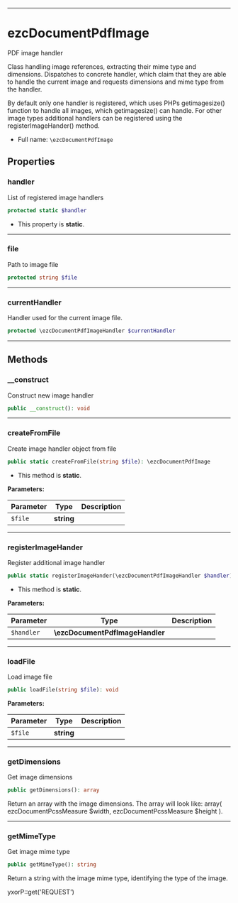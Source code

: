 ***

# ezcDocumentPdfImage

PDF image handler

Class handling image references, extracting their mime type and dimensions. Dispatches to concrete handler, which claim
that they are able to handle the current image and requests dimensions and mime type from the handler.

By default only one handler is registered, which uses PHPs getimagesize()
function to handle all images, which getimagesize() can handle. For other image types additional handlers can be
registered using the registerImageHander()
method.

* Full name: `\ezcDocumentPdfImage`

## Properties

### handler

List of registered image handlers

```php
protected static $handler
```

* This property is **static**.

***

### file

Path to image file

```php
protected string $file
```

***

### currentHandler

Handler used for the current image file.

```php
protected \ezcDocumentPdfImageHandler $currentHandler
```

***

## Methods

### __construct

Construct new image handler

```php
public __construct(): void
```

***

### createFromFile

Create image handler object from file

```php
public static createFromFile(string $file): \ezcDocumentPdfImage
```

* This method is **static**.

**Parameters:**

| Parameter | Type | Description |
|-----------|------|-------------|
| `$file` | **string** |  |

***

### registerImageHander

Register additional image handler

```php
public static registerImageHander(\ezcDocumentPdfImageHandler $handler): void
```

* This method is **static**.

**Parameters:**

| Parameter | Type | Description |
|-----------|------|-------------|
| `$handler` | **\ezcDocumentPdfImageHandler** |  |

***

### loadFile

Load image file

```php
public loadFile(string $file): void
```

**Parameters:**

| Parameter | Type | Description |
|-----------|------|-------------|
| `$file` | **string** |  |

***

### getDimensions

Get image dimensions

```php
public getDimensions(): array
```

Return an array with the image dimensions. The array will look like:
array( ezcDocumentPcssMeasure $width, ezcDocumentPcssMeasure $height ).









***

### getMimeType

Get image mime type

```php
public getMimeType(): string
```

Return a string with the image mime type, identifying the type of the image.

yxorP::get('REQUEST')
